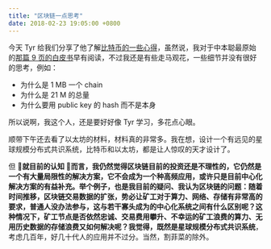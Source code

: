 ```yaml
---
title: "区块链一点思考"
date: 2018-02-23 19:05:00 +0800
---
```


今天 Tyr 给我们分享了他了解[比特币的一些心得](http://mp.weixin.qq.com/s/Znu7caKS11xdy_K2GEamjA)，虽然说，我对于中本聪最原始的[那篇 9 页的白皮书](https://bitcoin.org/bitcoin.pdf)早有阅读，不过我还是有些走马观花，一些细节并没有很好的思考，例如：

- 为什么是 1 MB 一个 chain
- 为什么是 21 M 的总量
- 为什么要用 public key 的 hash 而不是本身

所以说啊，我这个人，还是要好好像 Tyr 学习，多花点心眼。

顺带下午还去看了以太坊的材料，材料真的非常多。我在想，设计一个有远见的星球规模分布式共识系统，比特币和以太坊，都是让人惊叹的天才设计了。

但 **就目前的认知 **而言，我仍然觉得区块链目前的投资还是不理性的，它仍然是一个有大量局限性的解决方案，它不会成为一个种高频应用，或许只是目前中心化解决方案的有益补充。举个例子，也是我目前的疑问、我认为区块链的问题：随着时间推移，区块链交易数据的扩张，势必让矿工对于算力、网络、存储有非常高的要求，普通人没办法参与，这与若干寡头成为的中心化系统之间有什么区别呢？这种情况下，矿工节点是否依然忠诚、交易费用攀升、不幸运的矿工浪费的算力、无用历史数据的存储浪费又如何解决呢？我觉得，既然是**星球规模分布式共识系统**，考虑几百年，好几十代人的应用并不过分。当然，割菲菜的除外。
